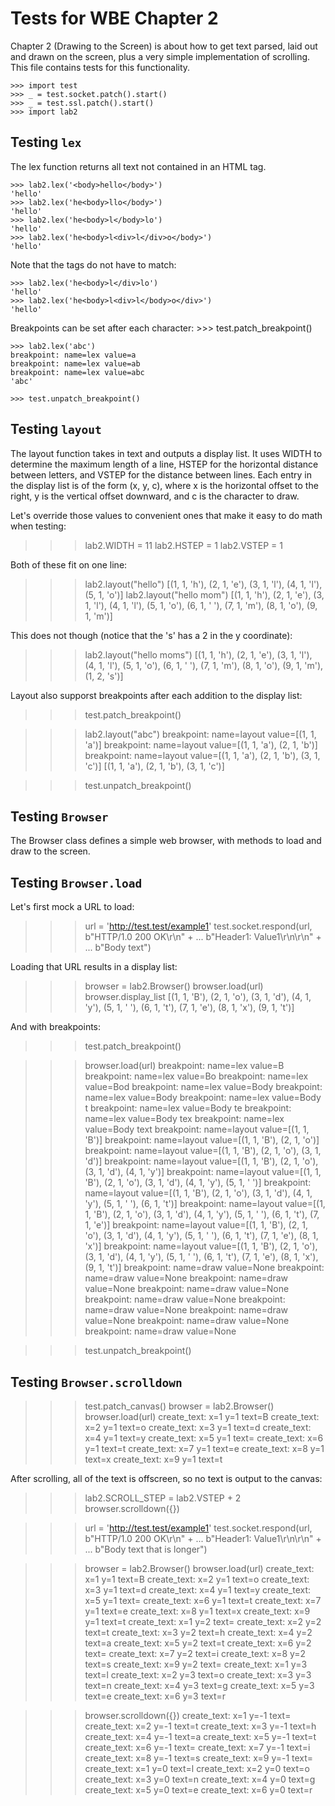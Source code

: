 Tests for WBE Chapter 2
=======================

Chapter 2 (Drawing to the Screen) is about how to get text parsed, laid out
and drawn on the screen, plus a very simple implementation of scrolling. This
file contains tests for this functionality.

    >>> import test
    >>> _ = test.socket.patch().start()
    >>> _ = test.ssl.patch().start()
    >>> import lab2

Testing `lex`
-------------

The lex function returns all text not contained in an HTML tag.

    >>> lab2.lex('<body>hello</body>')
    'hello'
    >>> lab2.lex('he<body>llo</body>')
    'hello'
    >>> lab2.lex('he<body>l</body>lo')
    'hello'
    >>> lab2.lex('he<body>l<div>l</div>o</body>')
    'hello'

Note that the tags do not have to match:

    >>> lab2.lex('he<body>l</div>lo')
    'hello'
    >>> lab2.lex('he<body>l<div>l</body>o</div>')
    'hello'

Breakpoints can be set after each character:
    >>> test.patch_breakpoint()

    >>> lab2.lex('abc')
    breakpoint: name=lex value=a
    breakpoint: name=lex value=ab
    breakpoint: name=lex value=abc
    'abc'

    >>> test.unpatch_breakpoint()


Testing `layout`
----------------

The layout function takes in text and outputs a display list. It
uses WIDTH to determine the maximum length of a line, HSTEP for the
horizontal distance between letters, and VSTEP for the distance between lines.
Each entry in the display list is of the form (x, y, c), where x is the
horizontal offset to the right, y is the vertical offset downward, and c is the
character to draw.

Let's override those values to convenient ones that make it easy to do math
when testing:

>>> lab2.WIDTH = 11
>>> lab2.HSTEP = 1
>>> lab2.VSTEP = 1

Both of these fit on one line:

>>> lab2.layout("hello")
[(1, 1, 'h'), (2, 1, 'e'), (3, 1, 'l'), (4, 1, 'l'), (5, 1, 'o')]
>>> lab2.layout("hello mom")
[(1, 1, 'h'), (2, 1, 'e'), (3, 1, 'l'), (4, 1, 'l'), (5, 1, 'o'), (6, 1, ' '), (7, 1, 'm'), (8, 1, 'o'), (9, 1, 'm')]

This does not though (notice that the 's' has a 2 in the y coordinate):
>>> lab2.layout("hello moms")
[(1, 1, 'h'), (2, 1, 'e'), (3, 1, 'l'), (4, 1, 'l'), (5, 1, 'o'), (6, 1, ' '), (7, 1, 'm'), (8, 1, 'o'), (9, 1, 'm'), (1, 2, 's')]

Layout also supporst breakpoints after each addition to the display list:

>>> test.patch_breakpoint()

>>> lab2.layout("abc")
breakpoint: name=layout value=[(1, 1, 'a')]
breakpoint: name=layout value=[(1, 1, 'a'), (2, 1, 'b')]
breakpoint: name=layout value=[(1, 1, 'a'), (2, 1, 'b'), (3, 1, 'c')]
[(1, 1, 'a'), (2, 1, 'b'), (3, 1, 'c')]

>>> test.unpatch_breakpoint()

Testing `Browser`
-----------------

The Browser class defines a simple web browser, with methods to load and
draw to the screen.

Testing `Browser.load`
----------------------

Let's first mock a URL to load:

>>> url = 'http://test.test/example1'
>>> test.socket.respond(url, b"HTTP/1.0 200 OK\r\n" +
... b"Header1: Value1\r\n\r\n" +
... b"Body text")

Loading that URL results in a display list:

>>> browser = lab2.Browser()
>>> browser.load(url)
>>> browser.display_list
[(1, 1, 'B'), (2, 1, 'o'), (3, 1, 'd'), (4, 1, 'y'), (5, 1, ' '), (6, 1, 't'), (7, 1, 'e'), (8, 1, 'x'), (9, 1, 't')]

And with breakpoints:

>>> test.patch_breakpoint()

>>> browser.load(url)
breakpoint: name=lex value=B
breakpoint: name=lex value=Bo
breakpoint: name=lex value=Bod
breakpoint: name=lex value=Body
breakpoint: name=lex value=Body 
breakpoint: name=lex value=Body t
breakpoint: name=lex value=Body te
breakpoint: name=lex value=Body tex
breakpoint: name=lex value=Body text
breakpoint: name=layout value=[(1, 1, 'B')]
breakpoint: name=layout value=[(1, 1, 'B'), (2, 1, 'o')]
breakpoint: name=layout value=[(1, 1, 'B'), (2, 1, 'o'), (3, 1, 'd')]
breakpoint: name=layout value=[(1, 1, 'B'), (2, 1, 'o'), (3, 1, 'd'), (4, 1, 'y')]
breakpoint: name=layout value=[(1, 1, 'B'), (2, 1, 'o'), (3, 1, 'd'), (4, 1, 'y'), (5, 1, ' ')]
breakpoint: name=layout value=[(1, 1, 'B'), (2, 1, 'o'), (3, 1, 'd'), (4, 1, 'y'), (5, 1, ' '), (6, 1, 't')]
breakpoint: name=layout value=[(1, 1, 'B'), (2, 1, 'o'), (3, 1, 'd'), (4, 1, 'y'), (5, 1, ' '), (6, 1, 't'), (7, 1, 'e')]
breakpoint: name=layout value=[(1, 1, 'B'), (2, 1, 'o'), (3, 1, 'd'), (4, 1, 'y'), (5, 1, ' '), (6, 1, 't'), (7, 1, 'e'), (8, 1, 'x')]
breakpoint: name=layout value=[(1, 1, 'B'), (2, 1, 'o'), (3, 1, 'd'), (4, 1, 'y'), (5, 1, ' '), (6, 1, 't'), (7, 1, 'e'), (8, 1, 'x'), (9, 1, 't')]
breakpoint: name=draw value=None
breakpoint: name=draw value=None
breakpoint: name=draw value=None
breakpoint: name=draw value=None
breakpoint: name=draw value=None
breakpoint: name=draw value=None
breakpoint: name=draw value=None
breakpoint: name=draw value=None
breakpoint: name=draw value=None

>>> test.unpatch_breakpoint()

Testing `Browser.scrolldown`
----------------------------

>>> test.patch_canvas()
>>> browser = lab2.Browser()
>>> browser.load(url)
create_text: x=1 y=1 text=B
create_text: x=2 y=1 text=o
create_text: x=3 y=1 text=d
create_text: x=4 y=1 text=y
create_text: x=5 y=1 text= 
create_text: x=6 y=1 text=t
create_text: x=7 y=1 text=e
create_text: x=8 y=1 text=x
create_text: x=9 y=1 text=t

After scrolling, all of the text is offscreen, so no text is output to the
canvas:

>>> lab2.SCROLL_STEP = lab2.VSTEP + 2
>>> browser.scrolldown({})

>>> url = 'http://test.test/example1'
>>> test.socket.respond(url, b"HTTP/1.0 200 OK\r\n" +
... b"Header1: Value1\r\n\r\n" +
... b"Body text that is longer")

>>> browser = lab2.Browser()
>>> browser.load(url)
create_text: x=1 y=1 text=B
create_text: x=2 y=1 text=o
create_text: x=3 y=1 text=d
create_text: x=4 y=1 text=y
create_text: x=5 y=1 text= 
create_text: x=6 y=1 text=t
create_text: x=7 y=1 text=e
create_text: x=8 y=1 text=x
create_text: x=9 y=1 text=t
create_text: x=1 y=2 text= 
create_text: x=2 y=2 text=t
create_text: x=3 y=2 text=h
create_text: x=4 y=2 text=a
create_text: x=5 y=2 text=t
create_text: x=6 y=2 text= 
create_text: x=7 y=2 text=i
create_text: x=8 y=2 text=s
create_text: x=9 y=2 text= 
create_text: x=1 y=3 text=l
create_text: x=2 y=3 text=o
create_text: x=3 y=3 text=n
create_text: x=4 y=3 text=g
create_text: x=5 y=3 text=e
create_text: x=6 y=3 text=r

>>> browser.scrolldown({})
create_text: x=1 y=-1 text= 
create_text: x=2 y=-1 text=t
create_text: x=3 y=-1 text=h
create_text: x=4 y=-1 text=a
create_text: x=5 y=-1 text=t
create_text: x=6 y=-1 text= 
create_text: x=7 y=-1 text=i
create_text: x=8 y=-1 text=s
create_text: x=9 y=-1 text= 
create_text: x=1 y=0 text=l
create_text: x=2 y=0 text=o
create_text: x=3 y=0 text=n
create_text: x=4 y=0 text=g
create_text: x=5 y=0 text=e
create_text: x=6 y=0 text=r